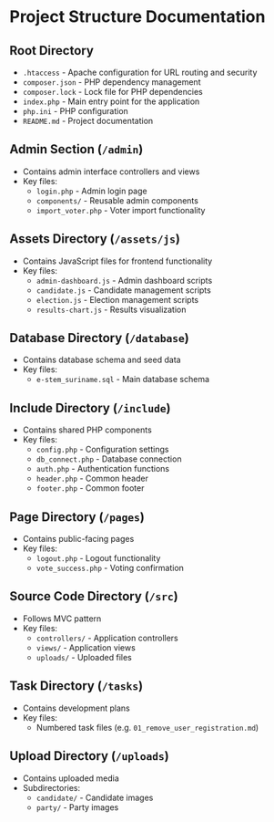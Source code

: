 # Project Structure Documentation

## Root Directory
- `.htaccess` - Apache configuration for URL routing and security
- `composer.json` - PHP dependency management
- `composer.lock` - Lock file for PHP dependencies
- `index.php` - Main entry point for the application
- `php.ini` - PHP configuration
- `README.md` - Project documentation

## Admin Section (`/admin`)
- Contains admin interface controllers and views
- Key files:
  - `login.php` - Admin login page
  - `components/` - Reusable admin components
  - `import_voter.php` - Voter import functionality

## Assets Directory (`/assets/js`)
- Contains JavaScript files for frontend functionality
- Key files:
  - `admin-dashboard.js` - Admin dashboard scripts
  - `candidate.js` - Candidate management scripts
  - `election.js` - Election management scripts
  - `results-chart.js` - Results visualization

## Database Directory (`/database`)
- Contains database schema and seed data
- Key files:
  - `e-stem_suriname.sql` - Main database schema

## Include Directory (`/include`)
- Contains shared PHP components
- Key files:
  - `config.php` - Configuration settings
  - `db_connect.php` - Database connection
  - `auth.php` - Authentication functions
  - `header.php` - Common header
  - `footer.php` - Common footer

## Page Directory (`/pages`)
- Contains public-facing pages
- Key files:
  - `logout.php` - Logout functionality
  - `vote_success.php` - Voting confirmation

## Source Code Directory (`/src`)
- Follows MVC pattern
- Key files:
  - `controllers/` - Application controllers
  - `views/` - Application views
  - `uploads/` - Uploaded files

## Task Directory (`/tasks`)
- Contains development plans
- Key files:
  - Numbered task files (e.g. `01_remove_user_registration.md`)

## Upload Directory (`/uploads`)
- Contains uploaded media
- Subdirectories:
  - `candidate/` - Candidate images
  - `party/` - Party images

